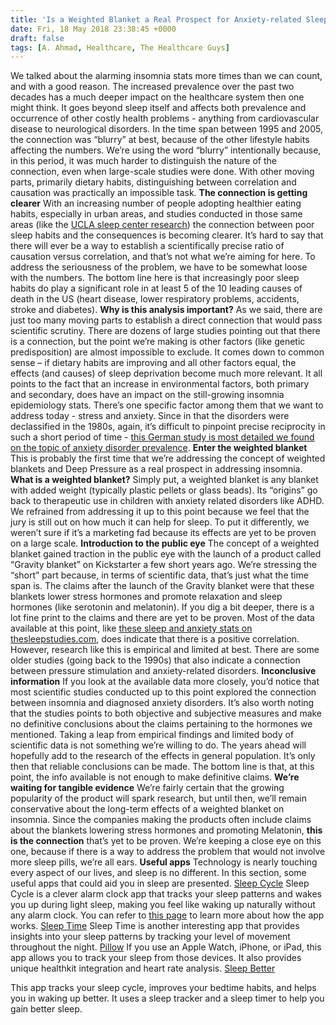 ```yaml
---
title: 'Is a Weighted Blanket a Real Prospect for Anxiety-related Sleep Disorders? And Some Useful Apps'
date: Fri, 18 May 2018 23:38:45 +0000
draft: false
tags: [A. Ahmad, Healthcare, The Healthcare Guys]
---
```


We talked about the alarming insomnia stats more times than we can count, and with a good reason. The increased prevalence over the past two decades has a much deeper impact on the healthcare system then one might think. It goes beyond sleep itself and affects both prevalence and occurrence of other costly health problems - anything from cardiovascular disease to neurological disorders. In the time span between 1995 and 2005, the connection was “blurry” at best, because of the other lifestyle habits affecting the numbers. We’re using the word “blurry” intentionally because, in this period, it was much harder to distinguish the nature of the connection, even when large-scale studies were done. With other moving parts, primarily dietary habits, distinguishing between correlation and causation was practically an impossible task. **The connection is getting clearer** With an increasing number of people adopting healthier eating habits, especially in urban areas, and studies conducted in those same areas (like the [UCLA sleep center research](http://sleepcenter.ucla.edu/sleep-and-men)) the connection between poor sleep habits and the consequences is becoming clearer. It’s hard to say that there will ever be a way to establish a scientifically precise ratio of causation versus correlation, and that’s not what we’re aiming for here. To address the seriousness of the problem, we have to be somewhat loose with the numbers. The bottom line here is that increasingly poor sleep habits do play a significant role in at least 5 of the 10 leading causes of death in the US (heart disease, lower respiratory problems, accidents, stroke and diabetes). **Why is this analysis important?** As we said, there are just too many moving parts to establish a direct connection that would pass scientific scrutiny. There are dozens of large studies pointing out that there is a connection, but the point we’re making is other factors (like genetic predisposition) are almost impossible to exclude. It comes down to common sense – if dietary habits are improving and all other factors equal, the effects (and causes) of sleep deprivation become much more relevant. It all points to the fact that an increase in environmental factors, both primary and secondary, does have an impact on the still-growing insomnia epidemiology stats. There’s one specific factor among them that we want to address today - stress and anxiety. Since in that the disorders were declassified in the 1980s, again, it’s difficult to pinpoint precise reciprocity in such a short period of time - [this German study is most detailed we found on the topic of anxiety disorder prevalence](https://www.ncbi.nlm.nih.gov/pmc/articles/PMC4610617/). **Enter the weighted blanket** This is probably the first time that we’re addressing the concept of weighted blankets and Deep Pressure as a real prospect in addressing insomnia. **What is a weighted blanket?** Simply put, a weighted blanket is any blanket with added weight (typically plastic pellets or glass beads). Its “origins” go back to therapeutic use in children with anxiety related disorders like ADHD. We refrained from addressing it up to this point because we feel that the jury is still out on how much it can help for sleep. To put it differently, we weren’t sure if it’s a marketing fad because its effects are yet to be proven on a large scale. **Introduction to the public eye** The concept of a weighted blanket gained traction in the public eye with the launch of a product called “Gravity blanket” on Kickstarter a few short years ago. We’re stressing the “short” part because, in terms of scientific data, that’s just what the time span is. The claims after the launch of the Gravity blanket were that these blankets lower stress hormones and promote relaxation and sleep hormones (like serotonin and melatonin). If you dig a bit deeper, there is a lot fine print to the claims and there are yet to be proven. Most of the data available at this point, like [these sleep and anxiety stats on thesleepstudies.com](https://thesleepstudies.com/best-weighted-blanket-for-adults/), does indicate that there is a positive correlation. However, research like this is empirical and limited at best. There are some older studies (going back to the 1990s) that also indicate a connection between pressure stimulation and anxiety-related disorders. **Inconclusive information** If you look at the available data more closely, you’d notice that most scientific studies conducted up to this point explored the connection between insomnia and diagnosed anxiety disorders. It’s also worth noting that the studies points to both objective and subjective measures and make no definitive conclusions about the claims pertaining to the hormones we mentioned. Taking a leap from empirical findings and limited body of scientific data is not something we’re willing to do. The years ahead will hopefully add to the research of the effects in general population. It’s only then that reliable conclusions can be made. The bottom line is that, at this point, the info available is not enough to make definitive claims. **We’re waiting for tangible evidence** We’re fairly certain that the growing popularity of the product will spark research, but until then, we’ll remain conservative about the long-term effects of a weighted blanket on insomnia. Since the companies making the products often include claims about the blankets lowering stress hormones and promoting Melatonin, **this is the connection** that’s yet to be proven. We’re keeping a close eye on this one, because if there is a way to address the problem that would not involve more sleep pills, we’re all ears. **Useful apps** Technology is nearly touching every aspect of our lives, and sleep is no different. In this section, some useful apps that could aid you in sleep are presented. [Sleep Cycle](https://play.google.com/store/apps/details?id=com.northcube.sleepcycle&hl=en) Sleep Cycle is a clever alarm clock app that tracks your sleep patterns and wakes you up during light sleep, making you feel like waking up naturally without any alarm clock. You can refer to [this page](https://www.sleepcycle.com/how-it-works/) to learn more about how the app works. [Sleep Time](https://play.google.com/store/apps/details?id=com.azumio.android.sleeptime&hl=en) Sleep Time is another interesting app that provides insights into your sleep patterns by tracking your level of movement throughout the night. [Pillow](https://neybox.com/pillow/) If you use an Apple Watch, iPhone, or iPad, this app allows you to track your sleep from those devices. It also provides unique healthkit integration and heart rate analysis. [Sleep Better](https://play.google.com/store/apps/details?id=com.runtastic.android.sleepbetter.lite&hl=en)

This app tracks your sleep cycle, improves your bedtime habits, and helps you in waking up better. It uses a sleep tracker and a sleep timer to help you gain better sleep.